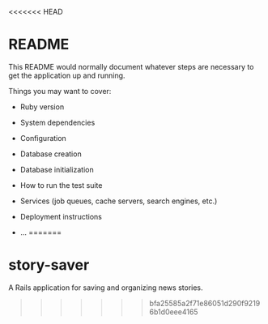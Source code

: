 <<<<<<< HEAD
# README

This README would normally document whatever steps are necessary to get the
application up and running.

Things you may want to cover:

* Ruby version

* System dependencies

* Configuration

* Database creation

* Database initialization

* How to run the test suite

* Services (job queues, cache servers, search engines, etc.)

* Deployment instructions

* ...
=======
# story-saver
A Rails application for saving and organizing news stories.
>>>>>>> bfa25585a2f71e86051d290f92196b1d0eee4165
